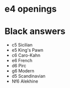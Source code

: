 e4 openings
===========

# Black answers
* c5 Sicilian
* e5 King's Pawn
* c6 Caro-Kahn
* e6 French
* d6 Pirc
* g6 Modern
* d5 Scandinavian
* Nf6 Alekhine

